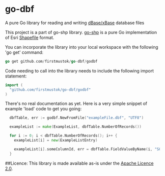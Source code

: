 # go-dbf
A pure Go library for reading and writing [dBase/xBase](http://en.wikipedia.org/wiki/DBase#File_formats) database files

This project is a part of go-shp library. [go-shp](https://github.com/jonas-p/go-shp) is a pure Go implementation of Esri [Shapefile](http://en.wikipedia.org/wiki/Shapefile) format.

You can incorporate the library into your local workspace with the following 'go get' command:

```go
go get github.com/firstmustok/go-dbf/godbf
```

Code needing to call into the library needs to include the following import statement:
```go
import (
  "github.com/firstmustok/go-dbf/godbf"
)
```

There's no real documentation as yet. Here is a very simple snippet of example 'load' code to get you going:
```go
  dbfTable, err := godbf.NewFromFile("exampleFile.dbf", "UTF8")

  exampleList := make(ExampleList, dbfTable.NumberOfRecords())

  for i := 0; i < dbfTable.NumberOfRecords(); i++ {
    exampleList[i] = new(ExampleListEntry)

    exampleList[i].someColumnId, err = dbfTable.FieldValueByName(i, "SOME_COLUMN_ID")
  }
```

##Licence: 
  This library is made available as-is under the [Apache Licence 2.0](http://www.apache.org/licenses/LICENSE-2.0).
